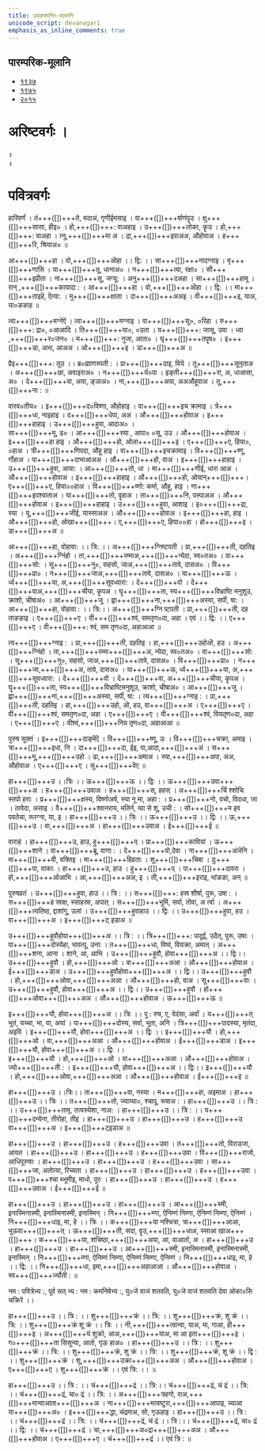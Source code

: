 ```yaml
---
title: उदकशान्ति-सामानि 
unicode_script: devanagari  
emphasis_as_inline_comments: true
---   
```


## पारम्परिक-मूलानि

- [१९३७](https://archive.org/stream/sAmaveda-jaiminIya-paravastu-paramparA-docs/sAmaveda-paravastu-1937#page/n12/mode/1up)
- [१९७५](https://archive.org/stream/sAmaveda-jaiminIya-paravastu-paramparA-docs/sAmaveda-paravastu-1975#page/n13/mode/2up)
- [२०१५](https://archive.org/stream/sAmaveda-jaiminIya-paravastu-paramparA-docs/AASHEERVACHANA%20SAAMAANI#mode/1up)


<div class="js_include" url="../../misc-devas/paravastu-saama/sadasaspatim.md"  newLevelForH1="2" includeTitle="true"> </div>  
<div class="js_include" url="../../indra/paravastu-saama/nAnadam.md"  newLevelForH1="2" includeTitle="true"> </div>  
<div class="js_include" url="../../misc-devas/paravastu-saama/brahma-jajJNAnam.md"  newLevelForH1="2" includeTitle="true"> </div>  
<div class="js_include" url="../../misc-devas/paravastu-saama/vyAhRti-sAmAni.md"  newLevelForH1="2" includeTitle="true"> </div>  
<div class="js_include" url="../../misc-devas/paravastu-saama/varuNa-sUktam.md"  newLevelForH1="2" includeTitle="true"> </div>  
<div class="js_include" url="../../indra/paravastu-saama/rathantaram.md"  newLevelForH1="2" includeTitle="true"> </div>  
<div class="js_include" url="../../agni/paravastu-saama/agne-raxa.md"  newLevelForH1="2" includeTitle="true"> </div>  
<div class="js_include" url="../../agni/paravastu-saama/A-vo-rAjAnam.md"  newLevelForH1="2" includeTitle="true"> </div>  
<div class="js_include" url="../../indra/paravastu-saama/vishvato-dAvan.md"  newLevelForH1="2" includeTitle="true"> </div>  
<div class="js_include" url="../../agni/paravastu-saama/mUrdhAnam-divaH.md"  newLevelForH1="2" includeTitle="true"> </div>  
<div class="js_include" url="../../agni/paravastu-saama/vAravantIyam.md"  newLevelForH1="2" includeTitle="true"> </div>  
<div class="js_include" url="../../soma/paravastu-saama/yauktAshvam.md"  newLevelForH1="2" includeTitle="true"> </div>  
<div class="js_include" url="../../soma/paravastu-saama/abhi-priyANi-pavate.md"  newLevelForH1="2" includeTitle="true"> </div>  
<div class="js_include" url="../../indra/paravastu-saama/gauShUktam.md"  newLevelForH1="2" includeTitle="true"> </div>  
<div class="js_include" url="../../indra/paravastu-saama/Ashva-sUktam.md"  newLevelForH1="2" includeTitle="true"> </div>  

<div class="js_include" url="../../misc-devas/paravastu-saama/ka-IM-vyaktAH.md"  newLevelForH1="2" includeTitle="true"> </div> 

<div class="js_include" url="../../agni/paravastu-saama/jarAbodha.md"  newLevelForH1="2" includeTitle="true"> </div>  

<div class="js_include" url="../../indra/paravastu-saama/shrAyantIyam.md"  newLevelForH1="2" includeTitle="true"> </div> 

<div class="js_include" url="../../soma/paravastu-saama/sakhAya-A-ni-ShIdata.md"  newLevelForH1="2" includeTitle="true"> </div> 

<div class="js_include" url="../../indra/paravastu-saama/vAmadevyam.md"  newLevelForH1="2" includeTitle="true"> </div> 

# अरिष्टवर्गः ।
<div class="js_include" url="../../agni/paravastu-saama/abodhyagniH.md"  newLevelForH1="2" includeTitle="true"> </div>  

<div class="js_include" url="../../misc-devas/paravastu-saama/mahi-trINAm.md"  newLevelForH1="2" includeTitle="true"> </div>
 
<div class="js_include" url="../../indra/paravastu-saama/tvAvataH.md"  newLevelForH1="2" includeTitle="true"> </div> 
 
<div class="js_include" url="../../indra/paravastu-saama/indran-naro-grAma-geyam.md"  newLevelForH1="2" includeTitle="true"> </div>

<div class="js_include" url="../../misc-devas/paravastu-saama/tyamU-Shu.md"  newLevelForH1="2" includeTitle="true"> </div> 

<div class="js_include" url="../../indra/paravastu-saama/trAtAram-indram.md"  newLevelForH1="2" includeTitle="true"> </div>

 
<div class="js_include" url="../../soma/paravastu-saama/AdIShAdiyyam.md"  newLevelForH1="2" includeTitle="true"> </div> ॥
 
<div class="js_include" url="../../soma/paravastu-saama/dIrgham.md"  newLevelForH1="2" includeTitle="true"> </div> ॥

<div class="js_include" url="../../misc-devas/paravastu-saama/varuNa-pAsham.md"  newLevelForH1="2" includeTitle="true"> </div> 

<div class="js_include" url="../../agni/paravastu-saama/agnir-mUrdhA.md"  newLevelForH1="2" includeTitle="true"> </div> 

<div class="js_include" url="../../agni/paravastu-saama/agna-AyUMShi.md"  newLevelForH1="2" includeTitle="true"> </div> 


# पवित्रवर्गः

<div class="js_include" url="../../misc-devas/Rk/Apo-hi-ShThA.md"  newLevelForH1="2" includeTitle="true"> </div> 

<div class="js_include" url="../../soma/paravastu-saama/tarat-sa-mandI.md"  newLevelForH1="2" includeTitle="true"> </div> 

<div class="js_include" url="../../soma/Rk/yaH-pAvamAnIH.md"  newLevelForH1="2" includeTitle="true"> </div> 

<div class="js_include" url="../../indra/paravastu-saama/eto-nvindram.md"  newLevelForH1="2" includeTitle="true"> </div> 

<div class="js_include" url="../../misc-devas/paravastu-saama/somaM-rAjAnam.md"  newLevelForH1="2" includeTitle="true"> </div> 

<div class="js_include" url="../../indra/paravastu-saama/yata-indra.md"  newLevelForH1="2" includeTitle="true"> </div> 

<div class="js_include" url="../../misc-devas/paravastu-saama/brahma-jajJNAnam.md"  newLevelForH1="2" includeTitle="true"> </div> 

<div class="js_include" url="../../misc-devas/paravastu-saama/pavitran-te.md"  newLevelForH1="2" includeTitle="true"> </div> 
 

<div class="js_include" url="../../agni/paravastu-saama/barhiShIyam.md"  newLevelForH1="2" includeTitle="true"> </div> 

हारिवर्णं । तं+++([])+++ते, मदाअं, गृणीईमसाइ । वा+++([])+++र्षाणंपॄउ । क्षु+++([])+++सासा, 
हीइ० । हो,+++([])+++: वाअहाइ । उ+++([])+++लोका, कॄउ । हो,+++([])+++: वाअहा । त्नू,+++([])+++मा
अ । द्रा,+++([])+++इवाअअ, औहोवाअ । ह+++([])+++रि, श्रियाअ० ॥

<div class="js_include" url="../../agni/paravastu-saama/IDiShva.md"  newLevelForH1="2" includeTitle="true"> </div> 

<div class="js_include" url="../../agni/paravastu-saama/yadvA.md"  newLevelForH1="2" includeTitle="true"> </div> 

आ+++([])+++हा । वो,+++([])+++ऒहा ।। द्वि: ।।  सा+++([])+++नादग्नाइ । मृ+++([])+++णासि । या+++([])+++तू, धानाअ० । न+++([])+++त्वा, रक्षा० । सी+++([])+++इप्रीता । ना+++([])+++सू, जग्यू: । अनु+++([])+++दअहा । सा+++([])+++हामू । रान् ,+++([])+++कायादा : । आ+++([])+++हा । वो,+++([])+++ऒहा ।। द्वि: ।।  मा+++([])+++ताइहॆ, ऎत्या: । मु+++([])+++क्षाता । दा+++([])+++अअइ । वी+++([])+++इ, याअ, या०ङङाह ॥


त्वा+++([])+++मग्नेऎ । त्वा+++([])+++मग्नाइ । वा+++([])+++सू०, ०रिहा । रु+++([])+++: द्रा०, ०आआदि ।   ति+++([])+++या०, ०उता । य+++([])+++: जासू, उवा । ध्वा ,+++([])+++र०जन० । म+++([])+++: नुजा, आता० । घृ+++([])+++तपॄष० । इ+++([])+++डा, अभा, आअअ । ओ+++([])+++इ । डा+++([])+++अ ॥


प्रैइ+++([])+++:  तूउ ।।  ब्र०ह्माणस्पती : । प्रा+++([])+++दाइ, वियॆ । तू+++([])+++सूनृताअ । 
अ+++([])+++छा, अवाइराअ०  । न+++([])+++र्य०पा । इङ्ती+++([])+++रा, अ, धाआसा, अ० । दे+++([])+++वा,
अया, ङ्ञाअ० । ना,+++([])+++अया, अअऔहूवाअ । तू,+++([])+++ना : ॥


वारव०तीय० ।  इ+++([])+++द०विष्णा, औहोहाइ । वा+++([])+++इच क्रामाइ । त्रे+++([])+++धा, नाइहाइ । द+++([])+++धेपा, अअ । औ+++([])+++होवाअ । इ+++([])+++हाहाइ । उ+++([])+++हुवा, आदाअ० ।  
सा+++([])+++मू, ढ० । आ+++([])+++स्या , आपा० ०सू, उउ । औ+++([])+++होवाअ । इ+++([])+++हा
हाइ । औ+++([])+++हो, ओला+++([])+++इ । ए+++([])+++ए, हिया०, ०हाअ । त्री+++([])+++णिपदा, औहू 
हाइ । वा+++([])+++इचक्रामाइ । वि+++([])+++ष्णू, र्गोहाअ । पा+++([])+++दाभाआअअ । औ+++([])+++हो, 
वाअ ।   इ+++([])+++हाहाइ । उ+++([])+++हुवा, आया: । आ+++([])+++तो, धा । मा+++([])+++णीई, धारा
आअ । औ+++([])+++होवाअ । इ+++([])+++हाहाइ । औ+++([])+++हो, ओयान्+++([])+++। ए+++([])+++ए, 
हिया००हाअ । वि+++([])+++ष्णो: कर्मा, औहू, हाइ । णा+++([])+++इपश्याताअ । या+++([])+++तो, वॄहाअ । ता+++([])+++नि, पस्पाअअ । औ+++([])+++होवाअ । इ+++([])+++हाहाइ । उ+++([])+++हुवा, आशाइ । 
इ०+++([])+++द्रा, स्या । यू,+++([])+++जीई, यास्साअअ । औ+++([])+++होवाअ । इ+++([])+++हा, हाइ । 
औ+++([])+++हो, ओखा+++([])+++। ए,+++([])+++ए, हिया००हा । हो+++([])+++इ । डा+++([])+++अ ॥


आ+++([])+++हा, वोहावा: ।। त्रि: ।। अ+++([])+++ग्निष्टपती । प्रा,+++([])+++ती, दहतिइ । अ+++([])+++ग्निंहो । ता,+++([])+++रम्माअ,+++([])+++न्येदा, स्व०तअ० । वा+++([])+++सो: । सू+++([])+++नु०, सहसो, जाअ,+++([])+++तावे, दासअ० । 
वि+++([])+++प्रा० । न+++([])+++जाअ,+++([])+++तावे, दासअ० । या+++([])+++ऊ । र्ध्व+++([])+++या, अ,+++([])+++सूवध्वारा: । दे+++([])+++वो । दे+++([])+++वाअ,+++([])+++चीया, कॄपअ । घॄ+++([])+++ता, स्य+++([])+++विभ्राष्टि मनुशूउ, क्राशो, चीषाअ० ।  आ+++([])+++जू । ह्वा+++([])+++ना,+++([])+++अस्या, सर्पी, षा: । आ+++([])+++हा, वोहावा : ।। त्रि:।। अ+++([])+++ग्नि ष्टपती । प्रा,+++([])+++ती, दह ताङङाइ ।  ए+++([])+++ए । वी+++([])+++श्वं, समतृण०दा, अहा । 
एवं ।। द्वि: ।। ए+++([])+++ए । वी+++([])+++: श्वं, सम तृण०दा, अहाआआ  ॥


त्य+++([])+++ग्नाइ : । प्रा,+++([])+++ती, दहतिइ । हा,+++([])+++उहोऒ, हउ । अ+++([])+++ग्निंहो । 
ता,+++([])+++रम्मा+++([])+++अ, न्येदा, स्व०तअ० । वा+++([])+++सो: । सू+++([])+++नु०, सहसो, जाअ,+++([])+++तावे, दासअ० । वि+++([])+++प्रा० । न+++([])+++जा,+++([])+++अ, तावे, दासअ० । या+++([])+++ऊ, र्ध्व+++([])+++या, अ,+++([])+++सूवध्वारा: । दे+++([])+++वो । दे+++([])+++वा, अ+++([])+++चीया, कॄपअ । घॄ+++([])+++ता, 
स्य+++([])+++विभ्राष्टिमनुशूउ, क्राशो, चीषाअ० ।  आ+++([])+++जू । ह्वा+++([])+++ना,+++([])+++अस्या, सर्पी, षा: । त्य+++([])+++ग्नाइ : । प्रा,+++([])+++ती, दहतिइ । हा,+++([])+++उहो, ऒ, हउ, वा+++([])+++अ ।  ए+++([])+++ए ।  वी+++([])+++श्वं, समतृण०दा, अहा । ए+++([])+++ए । वी+++([])+++श्वं, वियतृण०दा, अहा । ए+++([])+++ए । वीश्वं,+++([])+++निय तृण०दा, अहाआआ ॥

 
पुरुष सूक्तं । इ+++([])+++दाङ्मॆऎ । वि+++([])+++ष्णू, उः । वि+++([])+++चक्रा, अमाइ । त्रा+++([])+++इधा, नि । दा+++([])+++दा, ईइ, पा,आदा,+++([])+++अं । स+++([])+++मू,+++([])+++उहो । ढा,+++([])+++अमाअ । स्या,+++([])+++अपा, अअ, औहोवाअ । ए+++([])+++ए ।  सु+++([])+++वॆए  ॥


हा+++([])+++उ ।।त्रिः ।। ऊ+++([])+++ऊ ।। द्विः ।। ऊ+++([])+++उवा+++([])+++अ । ह+++([])+++उवाअ । 
ह+++([])+++स्, हहस् । अ+++([])+++र्चि श्शोचि स्तपो हराः । प्र+++([])+++क्षस्य, विष्णोअर्ष, स्या नू मा, 
अहा : ।  प्र+++([])+++नो, वचो, विदधा, जा । तावेदा, असाइ । वै+++([])+++श्वानराय, मतिर्न, 
व्या से शू, उची :  । सो+++([])+++म इव पवतेचा, रूरग्ना, या, इ । हा+++([])+++उ ।। त्रिः ।। 
ऊ+++([])+++उ ।। द्विः ।।  ऊ,+++([])+++उ । वा,+++([])+++अ । हा+++([])+++उवाअ । ई+++([])+++ई ॥

 
वाराहं । हा+++([])+++उ, हाउ, हु+++([])+++प् । प्रा+++([])+++कावियां । ऊ+++([])+++शाने ।  वा+++([])+++ब्रू, वाणा : । दे+++([])+++वो,देवा । ना+++([])+++अंजॆनि ।  मा+++([])+++वी, वक्तिइ । मा+++([])+++हिव्रताः ।  शू+++([])+++चिबा । दुः+++([])+++पा, वाकाः । हा+++([])+++उ, हाउ । हु+++([])+++प् । पा+++([])+++दावरा ।  हो,+++([])+++ओआभि । आ,+++([])+++अअ, इ । ती,+++([])+++इराइ, भांङङा, अन् ॥


पुरुषव्रतं । उ+++([])+++हुवा, हाउ ।। त्रि : ।। स+++([])+++: हस्र शीर्षा, पुरू, उषा :  । स+++([])+++ह  स्राक्ष, स्साहस्रा, अपात् । स+++([])+++भूमिं, सर्वा, तोवा, अ र्त्वा ।    अ+++([])+++त्यतिष्ठ, द्दाशांगू, उलां । उ+++([])+++हुवाहाउ ।। द्विः ।। उ+++([])+++हुवा, हउ । वा+++([])+++अ । इ+++([])+++ट्
इडाअ ॥


उ+++([])+++हुवौहोवा+++([])+++अ ।। त्रि : ।। त्रि+++([])+++: पादूर्द्व, उदैत्, पुरू, उषाः । पा+++([])+++दोस्येहा, भावत्पू, उनाः । त+++([])+++धा, विष्वं, वियक्रा, अमात् । अ+++([])+++शना, आना । शाने, आ, आभि । उ+++([])+++हुवौ, होवा+++([])+++अ ।। द्विः।। उ+++([])+++हुवौ । हो,+++([])+++ओ । वा+++([])+++अआ । 
औ+++([])+++होवाअ । ई+++([])+++डाअ । उ+++([])+++हुवौहोवा+++([])+++अ ।। द्विः।। उ+++([])+++हुवौ । 
हो,+++([])+++ओवा,+++([])+++अआ । औ+++([])+++हो, वाअ । सू+++([])+++वाः । उ+++([])+++हुवौ, होवा+++([])+++अ ।। द्विः।। उ+++([])+++हुवौ ।   हो+++([])+++ओवा+++([])+++अअ ।  औ+++([])+++होवाअ । ऊ+++([])+++ऊ ॥


इ+++([])+++यौ, होवा+++([])+++अ ।। त्रिः ।। पु     : रुष, ए, वेदंसा, अर्वां । य+++([])+++त् भूतं, यच्चा, भा, वा, अयां । पा+++([])+++दोस्य, सर्वा, भूता, अनि । त्रि+++([])+++पादस्या, मृतंदा, अइवि । इ+++([])+++यौ, होवा+++([])+++अ ।। द्विः ।। इ+++([])+++यौ । हो,+++([])+++ओ । 
वा,+++([])+++अआ । औ+++([])+++होवाअ । ई+++([])+++डाअ । इ+++([])+++यौ, होवा+++([])+++अ ।। द्विः ।।  
इ+++([])+++यौ । हो,+++([])+++ओ । वा+++([])+++अआ । औ+++([])+++होवाअ । ज्यो+++([])+++ती : । इ+++([])+++यौ, होवा+++([])+++अ ।। द्विः।। इ+++([])+++यौ । हो,+++([])+++ओवा,+++([])+++अआ । औ+++([])+++होवाअ । 
ई+++([])+++इ ॥


हा+++([])+++उ ।।त्रिः।। ता+++([])+++वा, नस्या । म+++([])+++हा, अइमाअ । हा+++([])+++उ ।। त्रिः ।। त+++([])+++तो, ज्याय्या०, श्चापू, रूषाअ :  । हा+++([])+++उ ।। त्रि : ।। उ+++([])+++तामृ, तत्वस्येशा, नाअ: । हा+++([])+++उ ।। त्रि : ।।  य+++([])+++दन्येना, तीरोहा, तीइ । हा+++([])+++उ । हा+++([])+++उ । ह+++([])+++उ वा+++([])+++अ । इ+++([])+++ट्इडाअ ॥


हा+++([])+++उ । हा+++([])+++उ । ह+++([])+++उवा । त+++([])+++तो, विराडजा, आयत । हा+++([])+++उ । हा+++([])+++उ । 
ह+++([])+++उवा । वि+++([])+++राजो, आधिपूरुषाः । हा+++([])+++उ । हा+++([])+++उ । ह+++([])+++उवा । 
सा+++([])+++जा, अतोत्या, रिच्यता । हा+++([])+++उ । हा+++([])+++उ । ह+++([])+++उवा । प+++([])+++श्चा थ्भूमीइ, माधो, पूरः । हा+++([])+++उ । हा+++([])+++उ । ह+++([])+++उवाअ । ई+++([])+++ई ॥



हा+++([])+++उ । हा+++([])+++उ । हा+++([])+++उ । आ+++([])+++स्मी, इनास्मिनास्मी, इनास्मिनास्मी, इनास्मिन् । 
नि+++([])+++म्णा, ऐनिम्णं निम्णा, ऐनिम्णं निम्णा, ऐनिम्णं । नि+++([])+++धाइ, मा, हे ।। त्रिः ।। क+++([])+++या नश्चित्रा, त्रा+++([])+++आआ, भूऊवा+++([])+++त् । ऊ+++([])+++ती, सदा, वॄउ,+++([])+++धाअ, स्साआ
खाअ+++([])+++। क+++([])+++या, शचिष्ठा,+++([])+++अया, आ, वाआर्ता, अ । हा+++([])+++उ । हा+++([])+++उ । 
हा+++([])+++उ । आ+++([])+++स्मी, इनास्मिनास्मी, इनास्मिनास्मी, इनास्मिन् । नि+++([])+++म्णा, ऐनिम्णं निम्णा, ऐनिम्णं निम्णा, ऐनिम्णं ।  नि+++([])+++धाइ, मा, हे ।। द्वि: ।। नि+++([])+++धा, इमा,+++([])+++अहाआआ । औ+++([])+++होवाअ । स्व+++([])+++र्ज्योती : ॥



नम : पवित्रेभ्य :, पूर्व सत् भ्य : नम : कमनिषेभ्य :, यु०जे वाजं शतवति, यु०जे वाजं शतवति देवा ओका०सि चक्रिरे ।। 

हा+++([])+++उ ।। त्रि : ।। शु+++([])+++क्रं ।। त्रि: ।। शु+++([])+++क्रं, शु क्रं ।। त्रि: ।। शु+++([])+++क्रं शू क्रं ।। त्रिः ।। 
नी,+++([])+++त्वान्वा, याअ, मा, गाआ, ही+++([])+++इ । अ+++([])+++यं शुक्रो, आअ,+++([])+++याअ, मा आ इता+++([])+++इ । ग०+++([])+++ता सिसुन्वा, आतो, गृऊ हाअ० । हा+++([])+++उ ।। त्रि : ।। शु+++([])+++क्रं ।। त्रि: ।। शु+++([])+++क्रं,  शु क्रं ।। त्रि: ।। शु+++([])+++क्रं, शू क्रं ।। द्वि : ।। शु+++([])+++क्रं । शू,+++([])+++उक्रा+++([])+++अअ । औ+++([])+++होवाअ । ए+++([])+++ए । शु+++([])+++क्रं ।। एवं  त्रि: ।। ॥


हा+++([])+++उ ।। त्रि : ।। चं+++([])+++द्रं ।। त्रि:।। चं+++([])+++द्रं, चं द्रं ।। त्रि: ।। चं+++([])+++द्रं, चा० द्रं ।। त्रि: ।। अ+++([])+++त्रहगो, राअ,+++([])+++मान्वाआता+++([])+++अ । ना+++([])+++मत्वष्टुरा,+++([])+++आपाइ, च्याआ
या+++([])+++अ० । इ+++([])+++द्धा, चंद्रमाअ, सो, गृऊहाइ । हा+++([])+++उ ।। त्रि : ।। चं+++([])+++द्रं ।। त्रि: ।। 
चं+++([])+++द्रं, चं द्रं ।। त्रि :।। चं+++([])+++द्रं, चा० द्रं ।। द्वि: ।। चं+++([])+++द्रं । चा,+++([])+++अ०द्रा+++([])+++अअ । औ+++([])+++होवाअ । ए+++([])+++ए । चं+++([])+++द्रं ।। एवं त्रि : ॥


<div class="js_include" url="../../misc-devas/paravastu-saama/setUMs-tara.md"  newLevelForH1="2" includeTitle="true"> </div> 


